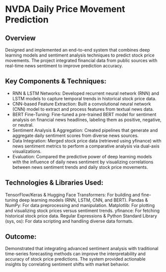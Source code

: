 # NVDA Daily Price Movement Prediction
## Overview
Designed and implemented an end-to-end system that combines deep learning models and sentiment analysis techniques to predict stock price movements. The project integrated financial data from public sources with real-time news sentiment to improve prediction accuracy.
## Key Components & Techniques:
 - RNN & LSTM Networks: Developed recurrent neural network (RNN) and LSTM models to capture temporal trends in historical stock price data.
 - CNN-based Feature Extraction: Built a convolutional neural network (CNN) model to extract and process features from textual news data.
 - BERT Fine-Tuning: Fine-tuned a pre-trained BERT model for sentiment analysis on financial news headlines, labeling them as positive, negative, or neutral.
 - Sentiment Analysis & Aggregation: Created pipelines that generate and aggregate daily sentiment scores from diverse news sources.
 - Data Integration: Merged stock price data (retrieved using yfinance) with news sentiment metrics to perform a comparative analysis via dual-axis visualizations.
 - Evaluation: Compared the predictive power of deep learning models with the influence of daily news sentiment by visualizing correlations between news sentiment trends and daily stock price movements.
## Technologies & Libraries Used:
TensorFlow/Keras & Hugging Face Transformers: For building and fine-tuning deep learning models (RNN, LSTM, CNN, and BERT).
Pandas & NumPy: For data preprocessing and manipulation.
Matplotlib: For plotting and visualizing stock prices versus sentiment trends.
yfinance: For fetching historical stock price data.
Regular Expressions & Python Standard Library (sys, os): For data scripting and handling diverse data formats.
## Outcome:
Demonstrated that integrating advanced sentiment analysis with traditional time-series forecasting methods can improve the interpretability and accuracy of stock price predictions. The system provided actionable insights by correlating sentiment shifts with market behavior.
